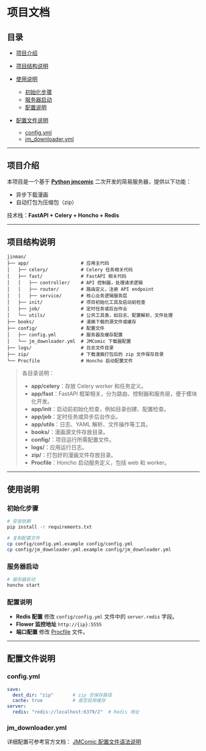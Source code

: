 # 项目文档

## 目录

* [项目介绍](#项目介绍)
* [项目结构说明](#项目结构说明)
* [使用说明](#使用说明)

  * [初始化步骤](#初始化步骤)
  * [服务器启动](#服务器启动)
  * [配置说明](#配置说明)
* [配置文件说明](#配置文件说明)

  * [config.yml](#configyml)
  * [jm\_downloader.yml](#jm_downloader-yml)

---

## 项目介绍

本项目是一个基于 **[Python jmcomic](https://github.com/hect0x7/JMComic-Crawler-Python)** 二次开发的简易服务器，提供以下功能：

* 异步下载漫画
* 自动打包为压缩包（zip）

技术栈：**FastAPI + Celery + Honcho + Redis**

---

## 项目结构说明

```
jinman/
├── app/                   # 应用主代码
│   ├── celery/            # Celery 任务相关代码
│   ├── fast/              # FastAPI 相关代码
│   │   ├── controller/    # API 控制器，处理请求逻辑
│   │   ├── router/        # 路由定义，注册 API endpoint
│   │   ├── service/       # 核心业务逻辑服务层
│   ├── init/              # 项目初始化工具及启动前检查
│   ├── job/               # 定时任务或后台作业
│   └── utils/             # 公共工具类，如日志、配置解析、文件处理
├── books/                 # 漫画下载的源文件或缓存
├── config/                # 配置文件
│   ├── config.yml         # 服务器及缓存配置
│   └── jm_downloader.yml  # JMComic 下载器配置
├── logs/                  # 日志文件目录
├── zip/                   # 下载漫画打包后的 zip 文件保存目录
└── Procfile               # Honcho 启动配置文件
```

> 各目录说明：
>
> * **app/celery**：存放 Celery worker 和任务定义。
> * **app/fast**：FastAPI 框架相关，分为路由、控制器和服务层，便于模块化开发。
> * **app/init**：启动前初始化检查，例如目录创建、配置检查。
> * **app/job**：定时任务或异步后台作业。
> * **app/utils**：日志、YAML 解析、文件操作等工具。
> * **books/**：漫画源文件存放目录。
> * **config/**：项目运行所需配置文件。
> * **logs/**：应用运行日志。
> * **zip/**：打包好的漫画文件存放目录。
> * **Procfile**：Honcho 启动服务定义，包括 web 和 worker。

---

## 使用说明

### 初始化步骤

```bash
# 安装依赖
pip install -r requirements.txt

# 复制配置文件
cp config/config.yml.example config/config.yml
cp config/jm_downloader.yml.example config/jm_downloader.yml 
```

### 服务器启动

```bash
# 服务器启动
honcho start
```

### 配置说明

* **Redis 配置**
  修改 `config/config.yml` 文件中的 `server.redis` 字段。
* **Flower 监控地址**
  `http://{ip}:5555`
* **端口配置**
  修改 [Procfile](Procfile) 文件。

---

## 配置文件说明

### config.yml

```yaml
save:
  dest_dir: "zip"       # zip 包保存路径
  cache: true           # 是否启用缓存
server:
  redis: "redis://localhost:6379/2"  # Redis 地址
```

### jm\_downloader.yml

详细配置可参考官方文档：
[JMComic 配置文件语法说明](https://github.com/hect0x7/JMComic-Crawler-Python/blob/master/assets/docs/sources/option_file_syntax.md)

